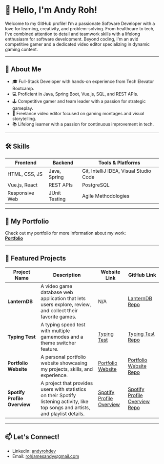 # 👋 Hello, I'm Andy Roh!

Welcome to my GitHub profile! I’m a passionate Software Developer with a love for learning, creativity, and problem-solving. From healthcare to tech, I’ve combined attention to detail and teamwork skills with a lifelong enthusiasm for software development. Beyond coding, I'm an avid competitive gamer and a dedicated video editor specializing in dynamic gaming content.

---

## 🚀 About Me
- 🎓 Full-Stack Developer with hands-on experience from Tech Elevator Bootcamp.
- 💻 Proficient in Java, Spring Boot, Vue.js, SQL, and REST APIs.
- 🕹️ Competitive gamer and team leader with a passion for strategic gameplay.
- 🎥 Freelance video editor focused on gaming montages and visual storytelling.
- 📚 Lifelong learner with a passion for continuous improvement in tech.

---

## 🛠️ Skills
| Frontend       | Backend        | Tools & Platforms   |
| -------------- | -------------- | ------------------- |
| HTML, CSS, JS  | Java, Spring   | Git, IntelliJ IDEA, Visual Studio Code |
| Vue.js, React  | REST APIs      | PostgreSQL          |
| Responsive Web | JUnit Testing  | Agile Methodologies |

---

## 🔗 My Portfolio
Check out my portfolio for more information about my work:  
**[Portfolio](https://andyrohdev.github.io/portfolio-website/)**

---

## 💼 Featured Projects

| Project Name | Description | Website Link | GitHub Link |
| ------------ | ----------- | ------------ | ----------- |
| **LanternDB** | A video game database web application that lets users explore, review, and collect their favorite games. | N/A | [LanternDB Repo](https://github.com/andyrohdev/lanterndb-capstone) |
| **Typing Test** | A typing speed test with multiple gamemodes and a theme switcher feature. | [Typing Test](https://andyrohdev.github.io/typingtest-project/) | [Typing Test Repo](https://github.com/andyrohdev/typingtest-project) |
| **Portfolio Website** | A personal portfolio website showcasing my projects, skills, and experience. | [Portfolio Website](https://andyrohdev.github.io/portfolio-website/) | [Portfolio Website Repo](https://github.com/andyrohdev/portfolio-website) |
| **Spotify Profile Overview** | A project that provides users with statistics on their Spotify listening activity, like top songs and artists, and playlist details. | [Spotify Profile Overview](https://andyrohdev.github.io/spotify-profile-overview/) | [Spotify Profile Overview Repo](https://github.com/andyrohdev/spotify-profile-overview) |

---

## 📫 Let's Connect!
- LinkedIn: [andyrohdev](https://www.linkedin.com/in/andyrohdev/)
- Email: rohjamesandy@gmail.com

